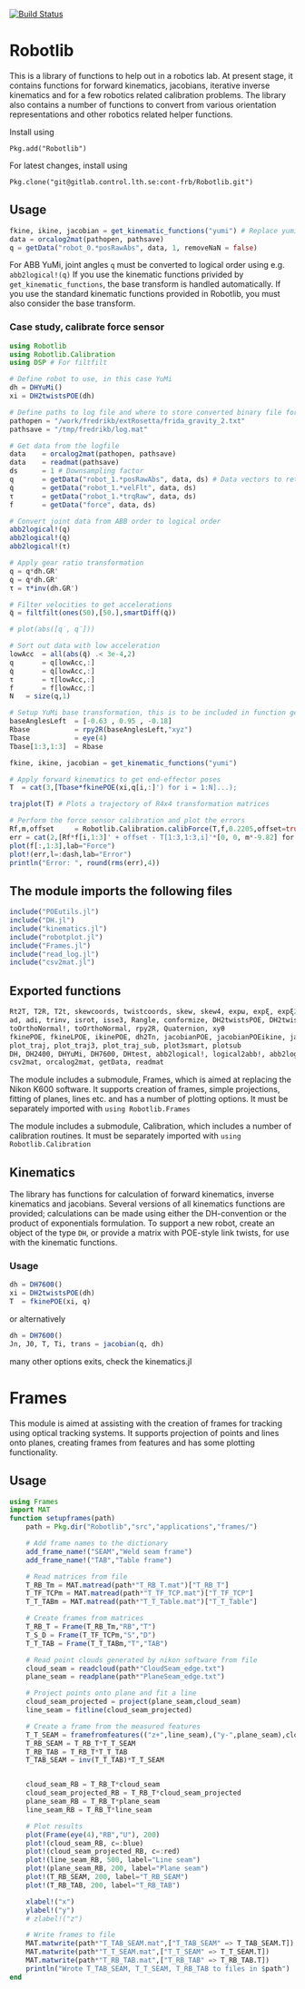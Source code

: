 [![Build Status](https://travis-ci.org/baggepinnen/Robotlib.jl.svg?branch=master)](https://travis-ci.org/baggepinnen/Robotlib.jl)

# Robotlib
This is a library of functions to help out in a robotics lab. At present stage, it contains functions for forward kinematics, jacobians, iterative inverse kinematics and for a few robotics related calibration problems. The library also contains a number of functions to convert from various orientation representations and other robotics related helper functions.

Install using

`Pkg.add("Robotlib")`

For latest changes, install using

`Pkg.clone("git@gitlab.control.lth.se:cont-frb/Robotlib.git")`

## Usage
```julia
fkine, ikine, jacobian = get_kinematic_functions("yumi") # Replace yumi for your robot model, as long as it's supported
data = orcalog2mat(pathopen, pathsave)
q = getData("robot_0.*posRawAbs", data, 1, removeNaN = false)
```

For ABB YuMi, joint angles `q` must be converted to logical order using e.g. `abb2logical!(q)`
If you use the kinematic functions privided by `get_kinematic_functions`, the base transform is handled automatically. If you use the standard kinematic functions provided in Robotlib, you must also consider the base transform.

### Case study, calibrate force sensor
```julia
using Robotlib
using Robotlib.Calibration
using DSP # For filtfilt

# Define robot to use, in this case YuMi
dh = DHYuMi()
xi = DH2twistsPOE(dh)

# Define paths to log file and where to store converted binary file for faster reading
pathopen = "/work/fredrikb/extRosetta/frida_gravity_2.txt"
pathsave = "/tmp/fredrikb/log.mat"

# Get data from the logfile
data    = orcalog2mat(pathopen, pathsave)
data    = readmat(pathsave)
ds      = 1 # Downsampling factor
q       = getData("robot_1.*posRawAbs", data, ds) # Data vectors to retrieve are specified with regex style
q̇       = getData("robot_1.*velFlt", data, ds)
τ       = getData("robot_1.*trqRaw", data, ds)
f       = getData("force", data, ds)

# Convert joint data from ABB order to logical order
abb2logical!(q)
abb2logical!(q̇)
abb2logical!(τ)

# Apply gear ratio transformation
q = q*dh.GR'
q̇ = q̇*dh.GR'
τ = τ*inv(dh.GR')

# Filter velocities to get accelerations
q̈ = filtfilt(ones(50),[50.],smartDiff(q̇))

# plot(abs([q̇, q̈]))

# Sort out data with low acceleration
lowAcc  = all(abs(q̈) .< 3e-4,2)
q       = q[lowAcc,:]
q̇       = q̇[lowAcc,:]
τ       = τ[lowAcc,:]
f       = f[lowAcc,:]
N   = size(q,1)

# Setup YuMi base transformation, this is to be included in function get_kinematic_functions later
baseAnglesLeft  = [-0.63 , 0.95 , -0.18]
Rbase           = rpy2R(baseAnglesLeft,"xyz")
Tbase           = eye(4)
Tbase[1:3,1:3]  = Rbase

fkine, ikine, jacobian = get_kinematic_functions("yumi")

# Apply forward kinematics to get end-effector poses
T  = cat(3,[Tbase*fkinePOE(xi,q[i,:]') for i = 1:N]...);

trajplot(T) # Plots a trajectory of R4x4 transformation matrices

# Perform the force sensor calibration and plot the errors
Rf,m,offset     = Robotlib.Calibration.calibForce(T,f,0.2205,offset=true)
err = cat(2,[Rf*f[i,1:3]' + offset - T[1:3,1:3,i]'*[0, 0, m*-9.82] for i = 1:N]...)'
plot(f[:,1:3],lab="Force")
plot!(err,l=:dash,lab="Error")
println("Error: ", round(rms(err),4))
```

## The module imports the following files

```julia
include("POEutils.jl")
include("DH.jl")
include("kinematics.jl")
include("robotplot.jl")
include("Frames.jl")
include("read_log.jl")
include("csv2mat.jl")
```

## Exported functions
```julia
Rt2T, T2R, T2t, skewcoords, twistcoords, skew, skew4, expω, expξ, expξ2, expξ!, logT, logR
ad, adi, trinv, isrot, isse3, Rangle, conformize, DH2twistsPOE, DH2twistsLPOE, dh2Tn
toOrthoNormal!, toOrthoNormal, rpy2R, Quaternion, xyθ
fkinePOE, fkineLPOE, ikinePOE, dh2Tn, jacobianPOE, jacobianPOEikine, jacobian, get_kinematic_functions
plot_traj, plot_traj3, plot_traj_sub, plot3smart, plotsub
DH, DH2400, DHYuMi, DH7600, DHtest, abb2logical!, logical2abb!, abb2logical, logical2abb
csv2mat, orcalog2mat, getData, readmat
```

The module includes a submodule, Frames, which is aimed at replacing the Nikon K600 software. It supports creation of frames, simple projections, fitting of planes, lines etc. and has a number of plotting options. It must be separately imported with `using Robotlib.Frames`

The module includes a submodule, Calibration, which includes a number of calibration routines. It must be separately imported with `using Robotlib.Calibration`

## Kinematics
The library has functions for calculation of forward kinematics, inverse kinematics and jacobians. Several versions of all kinematics functions are provided; calculations can be made using either the DH-convention or the product of exponentials formulation. To support a new robot, create an object of the type `DH`, or provide a matrix with POE-style link twists, for use with the kinematic functions.
### Usage
```julia
dh = DH7600()
xi = DH2twistsPOE(dh)
T  = fkinePOE(xi, q)
```
or alternatively
```julia
dh = DH7600()
Jn, J0, T, Ti, trans = jacobian(q, dh)
```
many other options exits, check the kinematics.jl

# Frames
This module is aimed at assisting with the creation of frames for tracking using optical tracking systems. It supports projection of points and lines onto planes, creating frames from features and has some plotting functionality.

## Usage
```julia
using Frames
import MAT
function setupframes(path)
	path = Pkg.dir("Robotlib","src","applications","frames/")

	# Add frame names to the dictionary
	add_frame_name!("SEAM","Weld seam frame")
	add_frame_name!("TAB","Table frame")

	# Read matrices from file
	T_RB_Tm = MAT.matread(path*"T_RB_T.mat")["T_RB_T"]
	T_TF_TCPm = MAT.matread(path*"T_TF_TCP.mat")["T_TF_TCP"]
	T_T_TABm = MAT.matread(path*"T_T_Table.mat")["T_T_Table"]

	# Create frames from matrices
	T_RB_T = Frame(T_RB_Tm,"RB","T")
	T_S_D = Frame(T_TF_TCPm,"S","D")
	T_T_TAB = Frame(T_T_TABm,"T","TAB")

	# Read point clouds generated by nikon software from file
	cloud_seam = readcloud(path*"CloudSeam_edge.txt")
	plane_seam = readplane(path*"PlaneSeam_edge.txt")

	# Project points onto plane and fit a line
	cloud_seam_projected = project(plane_seam,cloud_seam)
	line_seam = fitline(cloud_seam_projected)

	# Create a frame from the measured features
	T_T_SEAM = framefromfeatures(("z+",line_seam),("y-",plane_seam),cloud_seam_projected[1],"SEAM")
	T_RB_SEAM = T_RB_T*T_T_SEAM
	T_RB_TAB = T_RB_T*T_T_TAB
	T_TAB_SEAM = inv(T_T_TAB)*T_T_SEAM


	cloud_seam_RB = T_RB_T*cloud_seam
	cloud_seam_projected_RB = T_RB_T*cloud_seam_projected
	plane_seam_RB = T_RB_T*plane_seam
	line_seam_RB = T_RB_T*line_seam

	# Plot results
	plot(Frame(eye(4),"RB","U"), 200)
	plot!(cloud_seam_RB, c=:blue)
	plot!(cloud_seam_projected_RB, c=:red)
	plot!(line_seam_RB, 500, label="Line seam")
	plot!(plane_seam_RB, 200, label="Plane seam")
	plot!(T_RB_SEAM, 200, label="T_RB_SEAM")
	plot!(T_RB_TAB, 200, label="T_RB_TAB")

	xlabel!("x")
	ylabel!("y")
	# zlabel!("z")

    # Write frames to file
    MAT.matwrite(path*"T_TAB_SEAM.mat",["T_TAB_SEAM" => T_TAB_SEAM.T])
    MAT.matwrite(path*"T_T_SEAM.mat",["T_T_SEAM" => T_T_SEAM.T])
    MAT.matwrite(path*"T_RB_TAB.mat",["T_RB_TAB" => T_RB_TAB.T])
    println("Wrote T_TAB_SEAM, T_T_SEAM, T_RB_TAB to files in $path")
end

```

